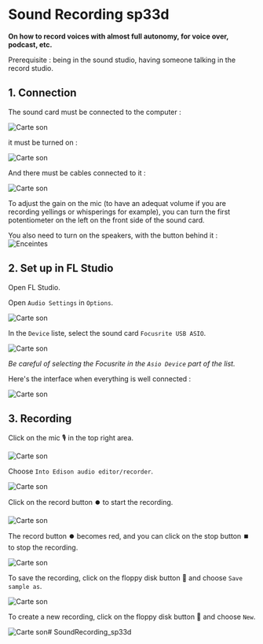 # Sound Recording sp33d

**On how to record voices with almost full autonomy, for voice over, podcast, etc.**

Prerequisite : being in the sound studio, having someone talking in the record studio.

## 1. Connection

The sound card must be connected to the computer :

![Carte son](./images/img1.jpg)

it must be turned on :

![Carte son](./images/img2.jpg)

And there must be cables connected to it :

![Carte son](./images/img3.jpg)

To adjust the gain on the mic (to have an adequat volume if you are recording yellings or whisperings for example), you can turn the first potentiometer on the left on the front side of the sound card.

You also need to turn on the speakers, with the button behind it :
![Enceintes](./images/img4.jpg)

## 2. Set up in FL Studio

Open FL Studio.

Open `Audio Settings` in `Options`.

![Carte son](./images/capture2.png)

In the `Device` liste, select the sound card `Focusrite USB ASIO`.

![Carte son](./images/capture3.png)

*Be careful of selecting the Focusrite in the `Asio Device` part of the list.*

Here's the interface when everything is well connected :

![Carte son](./images/capture4.png)

## 3. Recording

Click on the mic 🎙️ in the top right area.

![Carte son](./images/capture1.png)

Choose `Into Edison audio editor/recorder`.

![Carte son](./images/capture5.png)

Click on the record button ⏺️ to start the recording.

![Carte son](./images/capture6.png)

The record button ⏺️ becomes red, and you can click on the stop button ⏹️ to stop the recording.

![Carte son](./images/capture7.png)

To save the recording, click on the floppy disk button 💾 and choose `Save sample as`.

![Carte son](./images/capture9.png)

To create a new recording, click on the floppy disk button 💾 and choose `New`.

![Carte son](./images/capture8.png)# SoundRecording_sp33d
